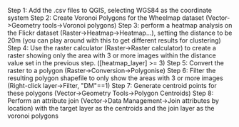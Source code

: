 Step 1:		Add the .csv files to QGIS, selecting WGS84 as the coordinate system
Step 2:		Create Voronoi Polygons for the Wheelmap dataset (Vector->Geometry tools->Voronoi polygons)
Step 3:		perform a heatmap analysis on the Flickr dataset (Raster->Heatmap->Heatmap...), setting the distance to be 20m (you can play around with this to get different results for clustering)
Step 4:		Use the raster calculator (Raster->Raster calculator) to create a raster showing only the area with 3 or more images within the distance value set in the previous step. ([heatmap_layer] >= 3)
Step 5:		Convert the raster to a polygon (Raster->Conversion->Polygonise)
Step 6:		Filter the resulting polygon shapefile to only show the areas with 3 or more images (Right-click layer->Filter, "DM"==1)
Step 7:		Generate centroid points for these polygons (Vector->Geometry Tools->Polygon Centroids)
Step 8:		Perform an attribute join (Vector->Data Management->Join attributes by location) with the target layer as the centroids and the join layer as the voronoi polygons
